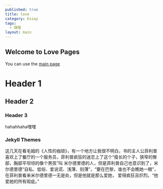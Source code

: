 ```yaml
---
published: true
title: love
category: Essay
tags: 
  - 随笔
layout: main
---
```


## Welcome to Love Pages

You can use the [main page](https://github.com/gosdater/gosdater.github.io/edit/main/index.md) 

# Header 1
## Header 2
### Header 3
hahahhaha嘿嘿
### Jekyll Themes
这几天在看毛姆的《人性的枷锁》，有一个地方让我很不明白，书的主人公菲利普喜欢上了餐厅的一个服务员，菲利普疯狂的迷恋上了这个“瘦长的个子，狭窄的臀部，胸部平坦坦的像个男孩”叫
米尔德里德的人，但是菲利普自己也意识到了，米尔德里德“自私、低俗、爱说谎、浅薄、刻薄”，“要在巴黎，谁也不会瞧她一眼”，在菲利普看来米尔德里德一无是处，但是他就是那么爱她，
爱得疯狂且炽烈。“他爱她的所有瑕疵。”
